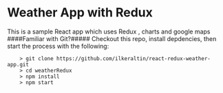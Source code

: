 # Weather App with Redux
This is a sample React app which uses Redux , charts and google maps
####Familiar with Git?#####
Checkout this repo, install depdencies, then start the process with the following:

```
	> git clone https://github.com/ilkeraltin/react-redux-weather-app.git
	> cd weatherRedux
	> npm install
	> npm start
```

```
